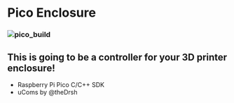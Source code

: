 # Pico Enclosure
###  ![pico_build](https://github.com/theDrsh/ucoms/workflows/pico-build/badge.svg)
## This is going to be a controller for your 3D printer enclosure!
* Raspberry Pi Pico C/C++ SDK
* uComs by @theDrsh